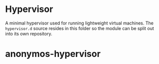 # Hypervisor

A minimal hypervisor used for running lightweight virtual machines.  The
`hypervisor.d` source resides in this folder so the module can be split
out into its own repository.
# anonymos-hypervisor
